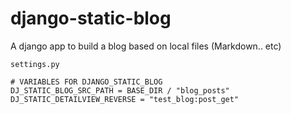 # django-static-blog
A django app to build a blog based on local files (Markdown.. etc)

```
settings.py

# VARIABLES FOR DJANGO_STATIC_BLOG
DJ_STATIC_BLOG_SRC_PATH = BASE_DIR / "blog_posts"
DJ_STATIC_DETAILVIEW_REVERSE = "test_blog:post_get"

```
